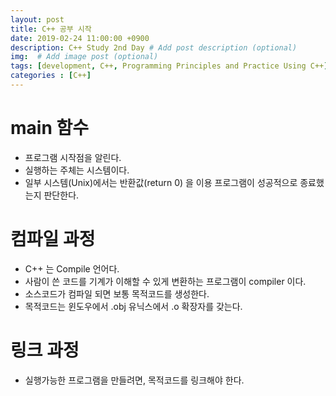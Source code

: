 ```yaml
---
layout: post
title: C++ 공부 시작
date: 2019-02-24 11:00:00 +0900
description: C++ Study 2nd Day # Add post description (optional)
img:  # Add image post (optional)
tags: [development, C++, Programming Principles and Practice Using C++]
categories : [C++]
---
```


# main 함수
 - 프로그램 시작점을 알린다.
 - 실행하는 주체는 시스템이다.
 - 일부 시스템(Unix)에서는 반환값(return 0) 을 이용 프로그램이 성공적으로 종료했는지 판단한다.

# 컴파일 과정
 - C++ 는 Compile 언어다.
 - 사람이 쓴 코드를 기계가 이해할 수 있게 변환하는 프로그램이 compiler 이다.
 - 소스코드가 컴파일 되면 보통 목적코드를 생성한다.
 - 목적코드는 윈도우에서 .obj 유닉스에서 .o 확장자를 갖는다.

# 링크 과정
 - 실행가능한 프로그램을 만들려면,
  목적코드를 링크해야 한다.
